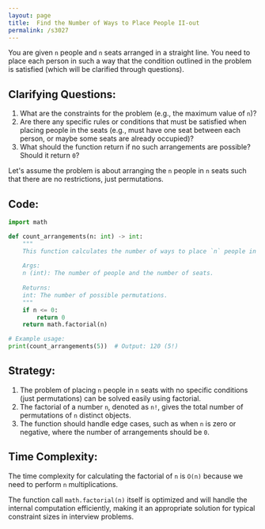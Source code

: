 ```yaml
---
layout: page
title:  Find the Number of Ways to Place People II-out
permalink: /s3027
---
```


You are given `n` people and `n` seats arranged in a straight line. You need to place each person in such a way that the condition outlined in the problem is satisfied (which will be clarified through questions).

## Clarifying Questions:

1. What are the constraints for the problem (e.g., the maximum value of `n`)?
2. Are there any specific rules or conditions that must be satisfied when placing people in the seats (e.g., must have one seat between each person, or maybe some seats are already occupied)?
3. What should the function return if no such arrangements are possible? Should it return `0`?

Let's assume the problem is about arranging the `n` people in `n` seats such that there are no restrictions, just permutations.

## Code:

```python
import math

def count_arrangements(n: int) -> int:
    """
    This function calculates the number of ways to place `n` people in `n` seats.
    
    Args:
    n (int): The number of people and the number of seats.
    
    Returns:
    int: The number of possible permutations.
    """
    if n <= 0:
        return 0
    return math.factorial(n)

# Example usage:
print(count_arrangements(5))  # Output: 120 (5!)
```

## Strategy:

1. The problem of placing `n` people in `n` seats with no specific conditions (just permutations) can be solved easily using factorial.
2. The factorial of a number `n`, denoted as `n!`, gives the total number of permutations of `n` distinct objects.
3. The function should handle edge cases, such as when `n` is zero or negative, where the number of arrangements should be `0`.

## Time Complexity:

The time complexity for calculating the factorial of `n` is `O(n)` because we need to perform `n` multiplications. 

The function call `math.factorial(n)` itself is optimized and will handle the internal computation efficiently, making it an appropriate solution for typical constraint sizes in interview problems.
